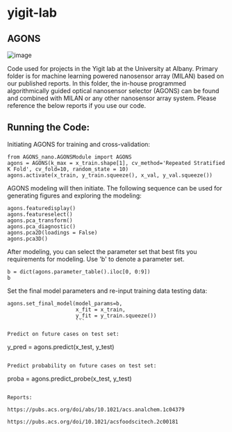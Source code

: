# yigit-lab

## AGONS
![image](https://user-images.githubusercontent.com/66841220/190235928-e1e64e4a-7288-4821-be5b-06c6d72fd163.png)

Code used for projects in the Yigit lab at the University at Albany.
Primary folder is for machine learning powered nanosensor array (MILAN) based on our published reports. In this folder, the in-house programmed algorithmically guided optical nanosensor selector (AGONS) can be found and combined with MILAN or any other nanosensor array system. Please reference the below reports if you use our code.

## Running the Code:
Initiating AGONS for training and cross-validation:
```assembly
from AGONS_nano.AGONSModule import AGONS
agons = AGONS(k_max = x_train.shape[1], cv_method='Repeated Stratified K Fold', cv_fold=10, random_state = 10)
agons.activate(x_train, y_train.squeeze(), x_val, y_val.squeeze())
```

AGONS modeling will then initiate. The following sequence can be used for generating figures and exploring the modeling:
```
agons.featuredisplay()
agons.featureselect()
agons.pca_transform()
agons.pca_diagnostic()
agons.pca2D(loadings = False)
agons.pca3D()
```

After modeling, you can select the parameter set that best fits you requirements for modeling. Use 'b' to denote a parameter set.
```
b = dict(agons.parameter_table().iloc[0, 0:9])
b
```

Set the final model parameters and re-input training data testing data:
```
agons.set_final_model(model_params=b, 
                      x_fit = x_train, 
                      y_fit = y_train.squeeze())
                      ```

Predict on future cases on test set:
```
y_pred = agons.predict(x_test, y_test)
```

Predict probability on future cases on test set:
```
proba = agons.predict_probe(x_test, y_test)
```

Reports:

https://pubs.acs.org/doi/abs/10.1021/acs.analchem.1c04379

https://pubs.acs.org/doi/10.1021/acsfoodscitech.2c00181

